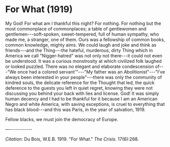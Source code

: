<!--
title:   For What
author:  Du Bois, W.E.B.
journal: The Crisis
year:    1919
volume:  17
issue:   6
pages:   268
-->
# For What (1919)

My God! For what am I thankful this night? For nothing. For nothing but the most commonplace of commonplaces; a table of gentlewomen and gentlemen---soft-spoken, sweet-tempered, full of human sympathy, who made me, a stranger, one of them. Ours was a fellowship of common books, common knowledge, mighty aims. We could laugh and joke and think as friends---and the Thing---the hateful, murderous, dirty Thing which in America we call "Nigger-hatred" was not only not there---it could not even be understood. It was a curious monstrosity at which civilized folk laughed or looked puzzled. There was no elegant and elaborate condescension of---"We once had a colored servant'"---"My father was an Abolitionist"---"I've always been interested in your people"---there was only the community of kindred souls, the delicate reference for the Thought that led, the quick deference to the guests you left in quiet regret, knowing they were not discussing you behind your back with lies and license. God! It was simply human decency and I had to be thankful for it because I am an American Negro and white America, with saving exceptions, is cruel to everything that has black blood---and this was Paris, in the year of salvation, 1919. 

Fellow blacks, we must join the democracy of Europe. 

—-----------  

*Citation:* Du Bois, W.E.B. 1919. "For What." *The Crisis*. 17(6):268.